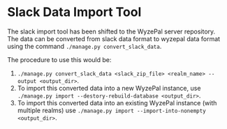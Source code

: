 # Slack Data Import Tool

The slack import tool has been shifted to the WyzePal server repository.
The data can be converted from slack data format to wyzepal data format
using the command `./manage.py convert_slack_data`.

The procedure to use this would be:

1. `./manage.py convert_slack_data <slack_zip_file> <realm_name> --output <output_dir>`.
2. To import this converted data into a new WyzePal instance, use
    `./manage.py import --destory-rebuild-database <output_dir>`.
3. To import this converted data into an existing WyzePal instance (with multiple realms)
   use `./manage.py import --import-into-nonempty <output_dir>`.

